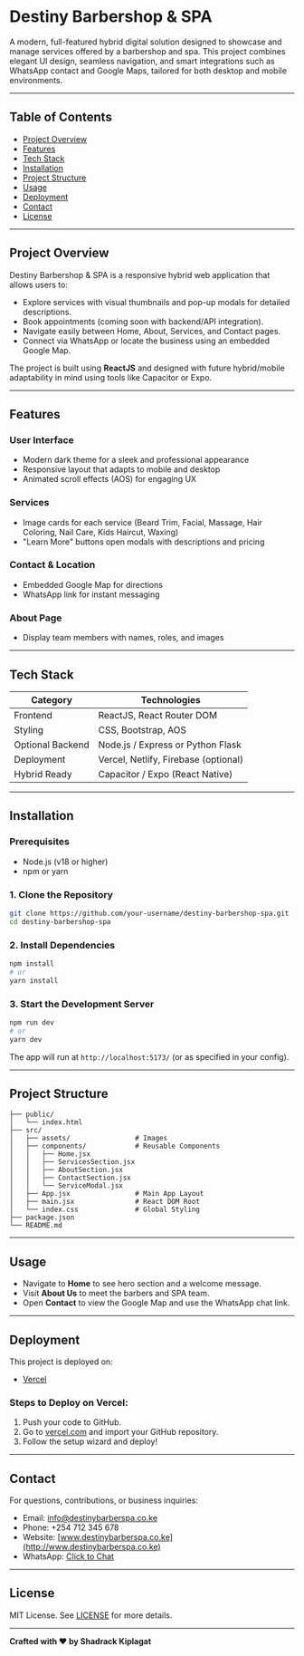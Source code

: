 # Destiny Barbershop & SPA

A modern, full-featured hybrid digital solution designed to showcase and manage services offered by a barbershop and spa. This project combines elegant UI design, seamless navigation, and smart integrations such as WhatsApp contact and Google Maps, tailored for both desktop and mobile environments.

---

## Table of Contents

- [Project Overview](#project-overview)
- [Features](#features)
- [Tech Stack](#tech-stack)
- [Installation](#installation)
- [Project Structure](#project-structure)
- [Usage](#usage)
- [Deployment](#deployment)
- [Contact](#contact)
- [License](#license)

---

## Project Overview

Destiny Barbershop & SPA is a responsive hybrid web application that allows users to:

- Explore services with visual thumbnails and pop-up modals for detailed descriptions.
- Book appointments (coming soon with backend/API integration).
- Navigate easily between Home, About, Services, and Contact pages.
- Connect via WhatsApp or locate the business using an embedded Google Map.

The project is built using **ReactJS** and designed with future hybrid/mobile adaptability in mind using tools like Capacitor or Expo.

---

## Features

### User Interface

- Modern dark theme for a sleek and professional appearance
- Responsive layout that adapts to mobile and desktop
- Animated scroll effects (AOS) for engaging UX

### Services

- Image cards for each service (Beard Trim, Facial, Massage, Hair Coloring, Nail Care, Kids Haircut, Waxing)
- "Learn More" buttons open modals with descriptions and pricing

### Contact & Location

- Embedded Google Map for directions
- WhatsApp link for instant messaging

### About Page

- Display team members with names, roles, and images

---

## Tech Stack

| Category         | Technologies                         |
| ---------------- | ------------------------------------ |
| Frontend         | ReactJS, React Router DOM            |
| Styling          | CSS, Bootstrap, AOS     |
| Optional Backend | Node.js / Express or Python Flask    |
| Deployment       | Vercel, Netlify, Firebase (optional) |
| Hybrid Ready     | Capacitor / Expo (React Native)      |

---

## Installation

### Prerequisites

- Node.js (v18 or higher)
- npm or yarn

### 1. Clone the Repository

```bash
git clone https://github.com/your-username/destiny-barbershop-spa.git
cd destiny-barbershop-spa
```

### 2. Install Dependencies

```bash
npm install
# or
yarn install
```

### 3. Start the Development Server

```bash
npm run dev
# or
yarn dev
```

The app will run at `http://localhost:5173/` (or as specified in your config).

---

## Project Structure

```
├── public/
│   └── index.html
├── src/
│   ├── assets/                # Images
│   ├── components/            # Reusable Components
│   │   ├── Home.jsx
│   │   ├── ServicesSection.jsx
│   │   ├── AboutSection.jsx
│   │   ├── ContactSection.jsx
│   │   └── ServiceModal.jsx
│   ├── App.jsx                # Main App Layout
│   ├── main.jsx               # React DOM Root
│   └── index.css              # Global Styling
├── package.json
└── README.md
```

---

## Usage

- Navigate to **Home** to see hero section and a welcome message.
- Visit **About Us** to meet the barbers and SPA team.
- Open **Contact** to view the Google Map and use the WhatsApp chat link.

---

## Deployment

This project is deployed on:

- [Vercel](https://vercel.com)

### Steps to Deploy on Vercel:

1. Push your code to GitHub.
2. Go to [vercel.com](https://vercel.com) and import your GitHub repository.
3. Follow the setup wizard and deploy!

---

## Contact

For questions, contributions, or business inquiries:

- Email: [info@destinybarberspa.co.ke](mailto:info@destinybarberspa.co.ke)
- Phone: +254 712 345 678
- Website: [www.destinybarberspa.co.ke](http://www.destinybarberspa.co.ke)
- WhatsApp: [Click to Chat](https://wa.me/254711371896)

---

## License

MIT License. See [LICENSE](./LICENSE) for more details.

---

**Crafted with ❤️ by Shadrack Kiplagat**
